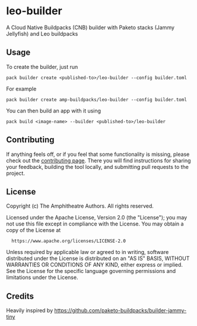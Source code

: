 # leo-builder

A Cloud Native Buildpacks (CNB) builder with Paketo stacks (Jammy Jellyfish) and Leo buildpacks

## Usage

To create the builder, just run

```shell
pack builder create <published-to>/leo-builder --config builder.toml
```

For example

```shell
pack builder create amp-buildpacks/leo-builder --config builder.toml
```

You can then build an app with it using 

```shell
pack build <image-name> --builder <published-to>/leo-builder
```

## Contributing

If anything feels off, or if you feel that some functionality is missing, please
check out the [contributing
page](https://docs.amphitheatre.app/contributing/). There you will find
instructions for sharing your feedback, building the tool locally, and
submitting pull requests to the project.

## License

Copyright (c) The Amphitheatre Authors. All rights reserved.

Licensed under the Apache License, Version 2.0 (the "License");
you may not use this file except in compliance with the License.
You may obtain a copy of the License at

      https://www.apache.org/licenses/LICENSE-2.0

Unless required by applicable law or agreed to in writing, software
distributed under the License is distributed on an "AS IS" BASIS,
WITHOUT WARRANTIES OR CONDITIONS OF ANY KIND, either express or implied.
See the License for the specific language governing permissions and
limitations under the License.

## Credits

Heavily inspired by https://github.com/paketo-buildpacks/builder-jammy-tiny
